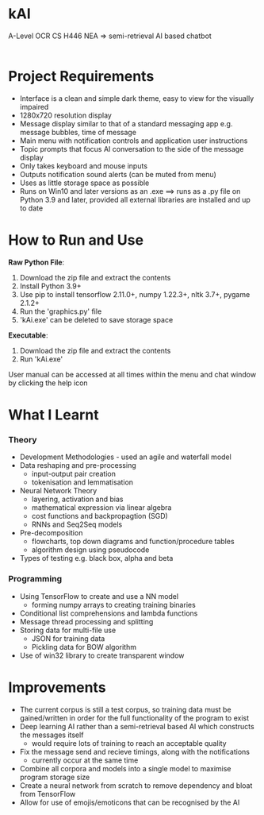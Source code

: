 # kAI
A-Level OCR CS H446 NEA => semi-retrieval AI based chatbot<br><br>

# Project Requirements

- Interface is a clean and simple dark theme, easy to view for the visually impaired
- 1280x720 resolution display
- Message display similar to that of a standard messaging app e.g. message bubbles, time of message
- Main menu with notification controls and application user instructions
- Topic prompts that focus AI conversation to the side of the message display
- Only takes keyboard and mouse inputs
- Outputs notification sound alerts (can be muted from menu)
- Uses as little storage space as possible
- Runs on Win10 and later versions as an .exe ==> runs as a .py file on Python 3.9 and later, provided all external libraries are installed and up to date

# How to Run and Use

**Raw Python File**:
<ol>
    <li>Download the zip file and extract the contents</li>
    <li>Install Python 3.9+</li>
    <li>Use pip to install tensorflow 2.11.0+, numpy 1.22.3+, nltk 3.7+, pygame 2.1.2+</li>
    <li>Run the 'graphics.py' file</li>
    <li>'kAi.exe' can be deleted to save storage space</li>
</ol>

**Executable**:
<ol>
    <li>Download the zip file and extract the contents</li>
    <li>Run 'kAi.exe'</li>
</ol>

User manual can be accessed at all times within the menu and chat window by clicking the help icon

# What I Learnt

### Theory
- Development Methodologies - used an agile and waterfall model
- Data reshaping and pre-processing
    - input-output pair creation
    - tokenisation and lemmatisation
- Neural Network Theory
    - layering, activation and bias
    - mathematical expression via linear algebra
    - cost functions and backpropagtion (SGD)
    - RNNs and Seq2Seq models
- Pre-decomposition
    - flowcharts, top down diagrams and function/procedure tables
    - algorithm design using pseudocode
- Types of testing e.g. black box, alpha and beta

### Programming
- Using TensorFlow to create and use a NN model
    - forming numpy arrays to creating training binaries
- Conditional list comprehensions and lambda functions
- Message thread processing and splitting
- Storing data for multi-file use
    - JSON for training data
    - Pickling data for BOW algorithm
- Use of win32 library to create transparent window

# Improvements

- The current corpus is still a test corpus, so training data must be gained/written in order for the full functionality of the program to exist
- Deep learning AI rather than a semi-retrieval based AI which constructs the messages itself
    - would require lots of training to reach an acceptable quality
- Fix the message send and recieve timings, along with the notifications
    - currently occur at the same time
- Combine all corpora and models into a single model to maximise program storage size
- Create a neural network from scratch to remove dependency and bloat from TensorFlow
- Allow for use of emojis/emoticons that can be recognised by the AI

